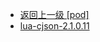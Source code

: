 - [返回上一级 [pod]](服务部署/Nginx/模板/nginx-1.24.0/Openresty/openresty-1.21.4.3-win64/pod/)
- [lua-cjson-2.1.0.11](服务部署/Nginx/模板/nginx-1.24.0/Openresty/openresty-1.21.4.3-win64/pod/lua-cjson-2.1.0.11/)
